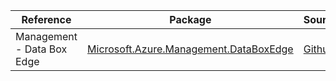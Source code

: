 | Reference | Package | Source |
|---|---|---|
|Management - Data Box Edge|[Microsoft.Azure.Management.DataBoxEdge](https://www.nuget.org/packages/Microsoft.Azure.Management.DataBoxEdge)|[Github](https://github.com/Azure/azure-sdk-for-net)|
